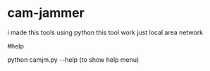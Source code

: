 # cam-jammer
i made this tools using python 
this tool work just local area network

#help 

python camjm.py --help (to show help menu)
